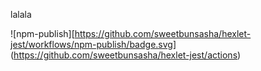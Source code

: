 lalala

![npm-publish][https://github.com/sweetbunsasha/hexlet-jest/workflows/npm-publish/badge.svg] (https://github.com/sweetbunsasha/hexlet-jest/actions)
